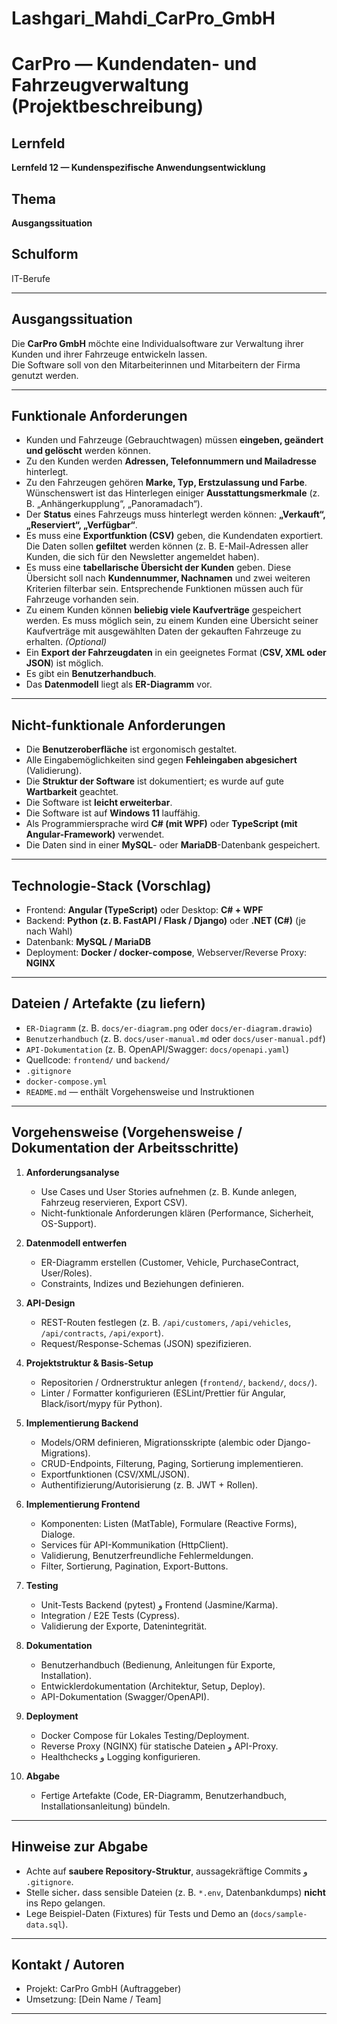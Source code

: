 # Lashgari_Mahdi_CarPro_GmbH
# CarPro — Kundendaten- und Fahrzeugverwaltung (Projektbeschreibung)

## Lernfeld
**Lernfeld 12 — Kundenspezifische Anwendungsentwicklung**

## Thema
**Ausgangssituation**

## Schulform
IT-Berufe

---

## Ausgangssituation
Die **CarPro GmbH** möchte eine Individualsoftware zur Verwaltung ihrer Kunden und ihrer Fahrzeuge entwickeln lassen.  
Die Software soll von den Mitarbeiterinnen und Mitarbeitern der Firma genutzt werden.

---

## Funktionale Anforderungen
- Kunden und Fahrzeuge (Gebrauchtwagen) müssen **eingeben, geändert und gelöscht** werden können.  
- Zu den Kunden werden **Adressen, Telefonnummern und Mailadresse** hinterlegt.  
- Zu den Fahrzeugen gehören **Marke, Typ, Erstzulassung und Farbe**. Wünschenswert ist das Hinterlegen einiger **Ausstattungsmerkmale** (z. B. „Anhängerkupplung“, „Panoramadach“).  
- Der **Status** eines Fahrzeugs muss hinterlegt werden können: **„Verkauft“, „Reserviert“, „Verfügbar“**.  
- Es muss eine **Exportfunktion (CSV)** geben, die Kundendaten exportiert. Die Daten sollen **gefiltet** werden können (z. B. E-Mail-Adressen aller Kunden, die sich für den Newsletter angemeldet haben).  
- Es muss eine **tabellarische Übersicht der Kunden** geben. Diese Übersicht soll nach **Kundennummer, Nachnamen** und zwei weiteren Kriterien filterbar sein. Entsprechende Funktionen müssen auch für Fahrzeuge vorhanden sein.  
- Zu einem Kunden können **beliebig viele Kaufverträge** gespeichert werden. Es muss möglich sein, zu einem Kunden eine Übersicht seiner Kaufverträge mit ausgewählten Daten der gekauften Fahrzeuge zu erhalten. *(Optional)*  
- Ein **Export der Fahrzeugdaten** in ein geeignetes Format (**CSV, XML oder JSON**) ist möglich.  
- Es gibt ein **Benutzerhandbuch**.  
- Das **Datenmodell** liegt als **ER-Diagramm** vor.

---

## Nicht-funktionale Anforderungen
- Die **Benutzeroberfläche** ist ergonomisch gestaltet.  
- Alle Eingabemöglichkeiten sind gegen **Fehleingaben abgesichert** (Validierung).  
- Die **Struktur der Software** ist dokumentiert; es wurde auf gute **Wartbarkeit** geachtet.  
- Die Software ist **leicht erweiterbar**.  
- Die Software ist auf **Windows 11** lauffähig.  
- Als Programmiersprache wird **C# (mit WPF)** oder **TypeScript (mit Angular-Framework)** verwendet.  
- Die Daten sind in einer **MySQL**- oder **MariaDB**-Datenbank gespeichert.

---

## Technologie-Stack (Vorschlag)
- Frontend: **Angular (TypeScript)** oder Desktop: **C# + WPF**  
- Backend: **Python (z. B. FastAPI / Flask / Django)** oder **.NET (C#)** (je nach Wahl)  
- Datenbank: **MySQL / MariaDB**  
- Deployment: **Docker / docker-compose**, Webserver/Reverse Proxy: **NGINX**

---

## Dateien / Artefakte (zu liefern)
- `ER-Diagramm` (z. B. `docs/er-diagram.png` oder `docs/er-diagram.drawio`)  
- `Benutzerhandbuch` (z. B. `docs/user-manual.md` oder `docs/user-manual.pdf`)  
- `API-Dokumentation` (z. B. OpenAPI/Swagger: `docs/openapi.yaml`)  
- Quellcode: `frontend/` und `backend/`  
- `.gitignore`  
- `docker-compose.yml`   
- `README.md`  — enthält Vorgehensweise und Instruktionen

---

## Vorgehensweise (Vorgehensweise / Dokumentation der Arbeitsschritte)
1. **Anforderungsanalyse**
   - Use Cases und User Stories aufnehmen (z. B. Kunde anlegen, Fahrzeug reservieren, Export CSV).
   - Nicht-funktionale Anforderungen klären (Performance, Sicherheit, OS-Support).

2. **Datenmodell entwerfen**
   - ER-Diagramm erstellen (Customer, Vehicle, PurchaseContract, User/Roles).
   - Constraints, Indizes und Beziehungen definieren.

3. **API-Design**
   - REST-Routen festlegen (z. B. `/api/customers`, `/api/vehicles`, `/api/contracts`, `/api/export`).
   - Request/Response-Schemas (JSON) spezifizieren.

4. **Projektstruktur & Basis-Setup**
   - Repositorien / Ordnerstruktur anlegen (`frontend/`, `backend/`, `docs/`).
   - Linter / Formatter konfigurieren (ESLint/Prettier für Angular, Black/isort/mypy für Python).

5. **Implementierung Backend**
   - Models/ORM definieren, Migrationsskripte (alembic oder Django-Migrations).
   - CRUD-Endpoints, Filterung, Paging, Sortierung implementieren.
   - Exportfunktionen (CSV/XML/JSON).
   - Authentifizierung/Autorisierung (z. B. JWT + Rollen).

6. **Implementierung Frontend**
   - Komponenten: Listen (MatTable), Formulare (Reactive Forms), Dialoge.
   - Services für API-Kommunikation (HttpClient).
   - Validierung, Benutzerfreundliche Fehlermeldungen.
   - Filter, Sortierung, Pagination, Export-Buttons.

7. **Testing**
   - Unit-Tests Backend (pytest) و Frontend (Jasmine/Karma).
   - Integration / E2E Tests (Cypress).
   - Validierung der Exporte, Datenintegrität.

8. **Dokumentation**
   - Benutzerhandbuch (Bedienung, Anleitungen für Exporte, Installation).
   - Entwicklerdokumentation (Architektur, Setup, Deploy).
   - API-Dokumentation (Swagger/OpenAPI).

9. **Deployment**
   - Docker Compose für Lokales Testing/Deployment.
   - Reverse Proxy (NGINX) für statische Dateien و API-Proxy.
   - Healthchecks و Logging konfigurieren.

10. **Abgabe**
    - Fertige Artefakte (Code, ER-Diagramm, Benutzerhandbuch, Installationsanleitung) bündeln.

---

## Hinweise zur Abgabe
- Achte auf **saubere Repository-Struktur**, aussagekräftige Commits و `.gitignore`.  
- Stelle sicher، dass sensible Dateien (z. B. `*.env`, Datenbankdumps) **nicht** ins Repo gelangen.  
- Lege Beispiel-Daten (Fixtures) für Tests und Demo an (`docs/sample-data.sql`).

---

## Kontakt / Autoren
- Projekt: CarPro GmbH (Auftraggeber)  
- Umsetzung: [Dein Name / Team]

---

